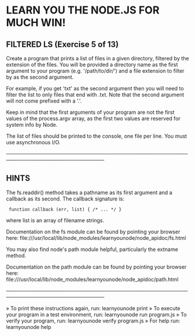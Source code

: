  # LEARN YOU THE NODE.JS FOR MUCH WIN!

 ## FILTERED LS (Exercise 5 of 13)

  Create a program that prints a list of files in a given directory,
  filtered by the extension of the files. You will be provided a directory
  name as the first argument to your program (e.g. '/path/to/dir/') and a
  file extension to filter by as the second argument.

  For example, if you get 'txt' as the second argument then you will need to
  filter the list to only files that end with .txt. Note that the second
  argument will not come prefixed with a '.'.

  Keep in mind that the first arguments of your program are not the first
  values of the process.argv array, as the first two values are reserved for
  system info by Node.

  The list of files should be printed to the console, one file per line. You
  must use asynchronous I/O.

 ─────────────────────────────────────────────────────────────────────────────

 ## HINTS

  The fs.readdir() method takes a pathname as its first argument and a
  callback as its second. The callback signature is:

     function callback (err, list) { /* ... */ }

  where list is an array of filename strings.

  Documentation on the fs module can be found by pointing your browser here:
  file:///usr/local/lib/node_modules/learnyounode/node_apidoc/fs.html

  You may also find node's path module helpful, particularly the extname
  method.

  Documentation on the path module can be found by pointing your browser
  here:
  file:///usr/local/lib/node_modules/learnyounode/node_apidoc/path.html

 ─────────────────────────────────────────────────────────────────────────────

   » To print these instructions again, run: learnyounode print
   » To execute your program in a test environment, run: learnyounode run
     program.js
   » To verify your program, run: learnyounode verify program.js
   » For help run: learnyounode help